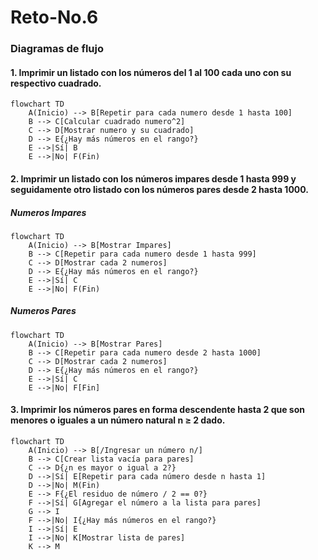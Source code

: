 # Reto-No.6
### Diagramas de flujo
#### 1. Imprimir un listado con los números del 1 al 100 cada uno con su respectivo cuadrado.
```mermaid
flowchart TD
    A(Inicio) --> B[Repetir para cada numero desde 1 hasta 100]
    B --> C[Calcular cuadrado numero^2]
    C --> D[Mostrar numero y su cuadrado]
    D --> E{¿Hay más números en el rango?}
    E -->|Sí| B
    E -->|No| F(Fin)
```
#### 2. Imprimir un listado con los números impares desde 1 hasta 999 y seguidamente otro listado con los números pares desde 2 hasta 1000.
##### Numeros Impares
```mermaid
flowchart TD
    A(Inicio) --> B[Mostrar Impares]
    B --> C[Repetir para cada numero desde 1 hasta 999]
    C --> D[Mostrar cada 2 numeros]
    D --> E{¿Hay más números en el rango?}
    E -->|Sí| C
    E -->|No| F(Fin)
```
##### Numeros Pares
```mermaid
flowchart TD
    A(Inicio) --> B[Mostrar Pares]
    B --> C[Repetir para cada numero desde 2 hasta 1000]
    C --> D[Mostrar cada 2 numeros]
    D --> E{¿Hay más números en el rango?}
    E -->|Sí| C
    E -->|No| F[Fin]
```
#### 3. Imprimir los números pares en forma descendente hasta 2 que son menores o iguales a un número natural n ≥ 2 dado.
```mermaid
flowchart TD
    A(Inicio) --> B[/Ingresar un número n/]
    B --> C[Crear lista vacía para pares]
    C --> D{¿n es mayor o igual a 2?}
    D -->|Sí| E[Repetir para cada número desde n hasta 1]
    D -->|No| M(Fin)
    E --> F{¿El residuo de número / 2 == 0?}
    F -->|Sí| G[Agregar el número a la lista para pares]
    G --> I
    F -->|No| I{¿Hay más números en el rango?}
    I -->|Sí| E
    I -->|No| K[Mostrar lista de pares]
    K --> M
```
